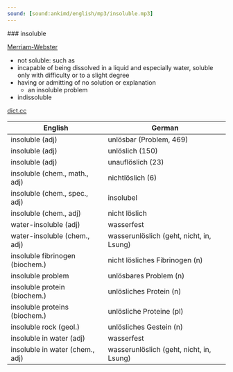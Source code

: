 ```yaml
---
sound: [sound:ankimd/english/mp3/insoluble.mp3]
---
```


\### insoluble

[Merriam-Webster](https://www.merriam-webster.com/dictionary/insoluble)

- not soluble: such as
- incapable of being dissolved in a liquid and especially water, soluble only with difficulty or to a slight degree
- having or admitting of no solution or explanation
    - an insoluble problem
- indissoluble

[dict.cc](https://www.dict.cc/insoluble)

| English        | German       |
| -------------- | ------------ |
| insoluble (adj) | unlösbar (Problem, 469) |
| insoluble (adj) | unlöslich (150) |
| insoluble (adj) | unauflöslich (23) |
| insoluble (chem., math., adj) | nichtlöslich (6) |
| insoluble (chem., spec., adj) | insolubel |
| insoluble (chem., adj) | nicht löslich |
| water-insoluble (adj) | wasserfest |
| water-insoluble (chem., adj) | wasserunlöslich (geht, nicht, in, Lsung) |
| insoluble fibrinogen (biochem.) | nicht lösliches Fibrinogen (n) |
| insoluble problem | unlösbares Problem (n) |
| insoluble protein (biochem.) | unlösliches Protein (n) |
| insoluble proteins (biochem.) | unlösliche Proteine (pl) |
| insoluble rock (geol.) | unlösliches Gestein (n) |
| insoluble in water (adj) | wasserfest |
| insoluble in water (chem., adj) | wasserunlöslich (geht, nicht, in, Lsung) |
